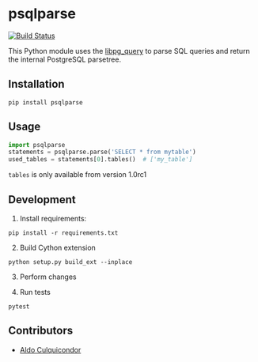 psqlparse
=========
[![Build Status](https://travis-ci.org/alculquicondor/psqlparse.svg?branch=master)](https://travis-ci.org/alculquicondor/psqlparse)

This Python module  uses the [libpg\_query](https://github.com/lfittl/libpg_query) to parse SQL
queries and return the internal PostgreSQL parsetree.

Installation
------------

```shell
pip install psqlparse
```

Usage
-----

```python
import psqlparse
statements = psqlparse.parse('SELECT * from mytable')
used_tables = statements[0].tables()  # ['my_table']
```

`tables` is only available from version 1.0rc1

Development
-----------

1. Install requirements:

```shell
pip install -r requirements.txt
```

2. Build Cython extension

```shell
python setup.py build_ext --inplace
```

3. Perform changes

4. Run tests

```shell
pytest
```

Contributors
------------

- [Aldo Culquicondor](https://github.com/alculquicondor/)
